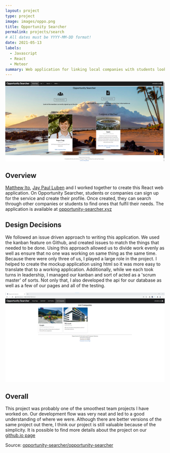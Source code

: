 ```yaml
---
layout: project
type: project
image: images/oppo.png
title: Opportunity Searcher
permalink: projects/search
# All dates must be YYYY-MM-DD format!
date: 2021-05-13
labels:
  - Javascript
  - React
  - Meteor
summary: Web application for linking local companies with students looking for work in Hawaii
---
```


<div class="ui large right floated rounded images">
  <img class="ui image" src="../images/homepage-m3.png">
</div>

## Overview

[Matthew Ito](https://github.com/Matt-Ito), [Jay Paul Luben](https://github.com/jpluben) and I worked together to create this React web application. On Opportunity Searcher, students or companies can sign up for the service and create their profile. Once created, they can search through other companies or students to find ones that fulfil their needs. The application is available at [opportunity-searcher.xyz](https://opportunity-searcher.xyz)

## Design Decisions  

We followed an issue driven approach to writing this application. We used the kanban feature on Github, and created issues to match the things that needed to be done. Using this approach allowed us to divide work evenly as well as ensure that no one was working on same thing as the same time. Because there were only three of us, I played a large role in the project. I helped to create the mockup application using html so it was more easy to translate that to a working application. Additionally, while we each took turns in leadership, I managed our kanban and sort of acted as a 'scrum master' of sorts. Not only that, I also developed the api for our database as well as a few of our pages and all of the testing. 

<div class="ui medium large floated rounded images">
  <img class="ui image" src="../images/companies-m1.png">
</div>

## Overall  

This project was probably one of the smoothest team projects I have worked on. Our development flow was very neat and led to a good understanding of where we were. Although there are better versions of the same project out there, I think our project is still valuable because of the simplicity. It is possible to find more details about the project on our [github.io page](https://opportunity-searcher.github.io)

Source: <a href="https://github.com/opportunity-searcher/opportunity-searcher"><i class="large github icon "></i>opportunity-searcher/opportunity-searcher</a>

